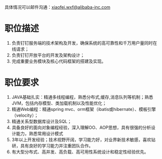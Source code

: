 具体情况可以邮件沟通：xiaofei.wxf@alibaba-inc.com

# 职位描述

1. 负责钉钉服务端的技术架构及开发，确保系统的高可靠性和千万用户量同时在线请求；
1. 负责钉钉开放平台的开发及架构设计；
1. 完成重要业务模块及核心代码框架的搭建及实现。

# 职位要求

1. JAVA基础扎实：精通多线程编程，熟悉分布式,缓存,消息队列等机制；熟悉JVM，包括内存模型、类加载机制以及性能优化；
1. 精通Web编程：精通spring mvc、orm框架（ibatis或hibernate）、模板引擎（velocity）；
1. 精通关系型数据库设计及SQL；
1. 具备良好的面向对象编程经验，深入理解OO、AOP思想，具有很强的分析设计能力，熟悉常用设计模式
1. 3年以上开发经验；技术视野开阔，学习能力好，对业界新技术敏感，喜欢钻研，具有良好的学习能力并注重团队合作。
1. 有大型分布式、高并发、高负载、高可用性系统设计和稳定性经验优先。
